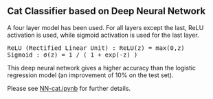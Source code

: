 ## Cat Classifier based on Deep Neural Network

A four layer model has been used. For all layers except the last, ReLU activation is used, while sigmoid activation is used for the last layer.<br>

<pre>
ReLU (Rectified Linear Unit) : ReLU(z) = max(0,z)
Sigmoid : σ(z) = 1 / ( 1 + exp(-z) )
</pre>

This deep neural network gives a higher accuracy than the logistic regression model (an improvement of 10% on the test set).

Please see <a href="./NN-cat.ipynb">NN-cat.ipynb</a> for further details.